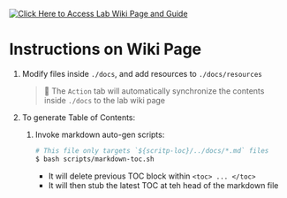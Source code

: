<a href="https://github.com/UW-Advanced-Robotics-Lab/lab-wiki/wiki" target="_blank"><img src="https://github.com/UW-Advanced-Robotics-Lab/lab-wiki/blob/main/docs/resources/button.png" alt="Click Here to Access Lab Wiki Page and Guide"/></a>



# Instructions on Wiki Page

1. Modify files inside `./docs`, and add resources to `./docs/resources`

   > :notebook: The `Action` tab will automatically synchronize the contents inside `./docs` to the lab wiki page

2. To generate Table of Contents:
   
   1. Invoke markdown auto-gen scripts:

      ```bash
      # This file only targets `${scritp-loc}/../docs/*.md` files
      $ bash scripts/markdown-toc.sh
      ```
      - It will delete previous TOC block within `<toc> ... </toc>` 
      - It will then stub the latest TOC at teh head of the markdown file
